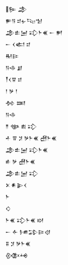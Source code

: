 <div class='block'>
<div class='line'>𒌉 𒂁</div>
<div class='line'>𒊓𒀀 𒄑𒉡𒌫𒈠</div>
<div class='line'>𒂁𒉺𒅁 𒃾𒈨𒌍 𒀸 𒂍</div>
<div class='line'>𒀸 𒌋𒅗 𒄑</div>
<div class='line'>𒊑𒄿</div>
<div class='line'>𒀀𒈾 𒋗</div>
<div class='line'>𒐕𒌋𒐊 𒄑</div>
<div class='line'>𒁹 𒃻 𒁹</div>
<div class='line'>𒁵 𒌅</div>
<div class='line'>𒀀𒈾</div>
<div class='line'>𒈫 𒀲 𒑔 𒃾</div>
<div class='line'>𒑏 𒐊 𒋡 𒃻𒈨𒌍 𒍇𒈨𒌍</div>
<div class='line'>𒂁𒉺𒅁 𒃾𒈨𒌍</div>
<div class='line'>𒑐 𒃻 𒍇𒈨𒌍</div>
<div class='line'>𒂁𒉺𒅁 𒃾</div>
<div class='line'>𒉽 𒀭𒉌𒌋</div>
<div class='line'>𒈨</div>
<div class='line'>𒄭</div>
<div class='line'>𒈨𒌍 𒃾𒈨𒌍 𒊭</div>
<div class='line'>𒀸 𒅆 𒊩𒌑𒁉𒄿𒋼</div>
<div class='line'>𒐉 𒋡 𒃻𒈨𒌍</div>
<div class='line'>𒍜𒆲</div>
</div>